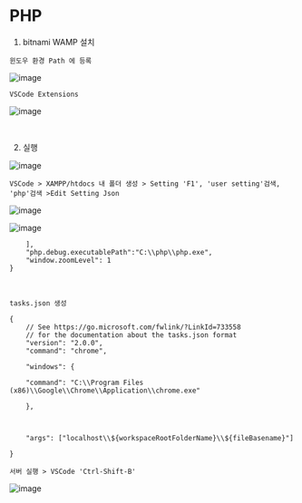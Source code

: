 PHP
====

1. bitnami WAMP 설치 

`윈도우 환경 Path 에 등록`

![image](https://user-images.githubusercontent.com/30430227/149702592-dd000f72-e6e5-4a6c-8354-21e0042def11.png)

`VSCode Extensions`

![image](https://user-images.githubusercontent.com/30430227/149688036-983b3dc8-d59a-4164-8b25-50b95c670cc0.png)

<br>

2. 실행

![image](https://user-images.githubusercontent.com/30430227/149687744-2737f0e4-ece1-45de-92c5-9ce4f4b3b05f.png)

`VSCode > XAMPP/htdocs 내 폴더 생성 > Setting 'F1', 'user setting'검색, 'php'검색 >Edit Setting Json`

![image](https://user-images.githubusercontent.com/30430227/149702200-969d0d62-6bb6-4ddb-a3fa-0e8192646077.png)

![image](https://user-images.githubusercontent.com/30430227/149702318-eb79c18f-7069-488c-99b9-a974bf0764a1.png)

```
    ],
    "php.debug.executablePath":"C:\\php\\php.exe",
    "window.zoomLevel": 1
}
```

<br>

`tasks.json 생성`

```
{
    // See https://go.microsoft.com/fwlink/?LinkId=733558
    // for the documentation about the tasks.json format
    "version": "2.0.0",
    "command": "chrome",

    "windows": {

    "command": "C:\\Program Files (x86)\\Google\\Chrome\\Application\\chrome.exe"

    },

 

    "args": ["localhost\\${workspaceRootFolderName}\\${fileBasename}"]

}
```

`서버 실행 > VSCode 'Ctrl-Shift-B'`

![image](https://user-images.githubusercontent.com/30430227/149702733-18a83a85-cf32-44d4-b4c5-c0fa39ae7a9b.png)


